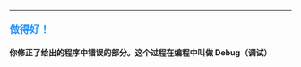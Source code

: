 ----------

#### <font color=#1E90FF size=4>**做得好！**</font>



#### 你修正了给出的程序中错误的部分。这个过程在编程中叫做 **Debug**（调试）